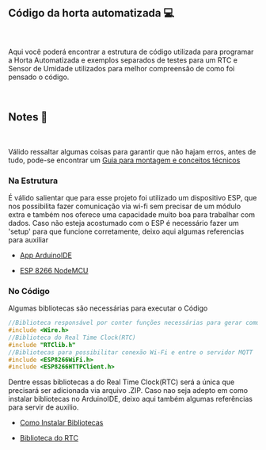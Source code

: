 ## Código da horta automatizada 💻

<br>

Aqui você poderá encontrar a estrutura de código utilizada para programar a Horta Automatizada e exemplos separados de testes para um RTC e Sensor de Umidade utilizados para melhor compreensão de como foi pensado o código.

<br>

## Notes 📝

<br>

Válido ressaltar algumas coisas para garantir que não hajam erros, antes de tudo, pode-se encontrar um [Guia para montagem e conceitos técnicos](https://github.com/Schusteerr/Horta-Automatizada/assets/Guia-Montagem/)

### Na Estrutura
É válido salientar que para esse projeto foi utilizado um dispositivo ESP, que nos possibilita fazer comunicação via wi-fi sem precisar de um módulo extra e também nos oferece uma capacidade muito boa para trabalhar com dados.
Caso não esteja acostumado com o ESP é necessário fazer um 'setup' para que funcione corretamente, deixo aqui algumas referencias para auxiliar

* [App ArduinoIDE](https://www.robocore.net/tutoriais/instalando-arduino-ide)

* [ESP 8266 NodeMCU](https://www.robocore.net/tutoriais/como-programar-nodemcu-arduino-ide)

### No Código

Algumas bibliotecas são necessárias para executar o Código

~~~ino
//Biblioteca responsável por conter funções necessárias para gerar comunicação entre dispositivos
#include <Wire.h>
//Biblioteca do Real Time Clock(RTC)
#include "RTClib.h"
//Bibliotecas para possibilitar conexão Wi-Fi e entre o servidor MQTT
#include <ESP8266WiFi.h>
#include <ESP8266HTTPClient.h>
~~~
Dentre essas bibliotecas a do Real Time Clock(RTC) será a única que precisará ser adicionada via arquivo .ZIP.
Caso nao seja adepto em como instalar bibliotecas no ArduinoIDE, deixo aqui também algumas referências para servir de auxilio.

* [Como Instalar Bibliotecas](https://www.blogdarobotica.com/2022/08/01/como-adicionar-biblioteca-na-arduino-ide/)

* [Biblioteca do RTC](https://www.arduino.cc/reference/en/libraries/rtclib/)
